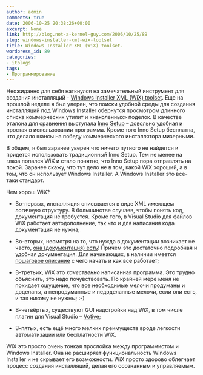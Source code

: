 ```yaml
---
author: admin
comments: true
date: 2006-10-25 20:38:26+00:00
excerpt: None
link: http://blog.not-a-kernel-guy.com/2006/10/25/89
slug: windows-installer-xml-wix-toolset
title: Windows Installer XML (WiX) toolset.
wordpress_id: 89
categories:
- itblogs
tags:
- Программирование
---
```


Неожиданно для себя наткнулся на замечательный инструмент для создания инсталляций - [Windows Installer XML (WiX) toolset](http://wix.sourceforge.net/index.html). Еще на прошлой неделе я был уверен, что поиски удобной среды для создания инсталляций под Windows Installer обернутся просмотром длинного списка коммерческих утилит и «наколенных» поделок. В качестве эталона для сравнения выступала [Inno Setup](http://www.jrsoftware.org/isinfo.php) – довольно удобная и простая в использовании программа. Кроме того Inno Setup бесплатна, что делало шансы на победу коммерческого инсталлятора мизерными. 

<!-- more -->В общем, я был заранее уверен что ничего путного не найдется и придется использовать традиционный Inno Setup. Тем не менее на глаза попался WiX и стало понятно, что Inno Setup пора отправлять на покой. Заранее скажу, что тут дело не в том, какой WiX хороший, а в том, что он использует Windows Installer. А Windows Installer это все-таки стандарт.

Чем хорош WiX? 



	
  * Во-первых, инсталляция описывается в виде XML имеющем логичную структуру. В большинстве случаев, чтобы понять код, документация не требуется. Кроме того, в Visual Studio для файлов WiX работает автодополнение, так что и для написания кода документация не нужна;


	
  * Вo-вторых, несмотря на то, что нужда в документации возникает не часто, [она (документация) есть](http://wix.sourceforge.net/manual-wix2/wix_index.htm)! Причем это достаточно подробная и удобная документация. Для начинающих, в наличии имеется [пошаговое описание](http://www.tramontana.co.hu/wix/) с чего начать и как все работает;


	
  * В-третьих, WiX это _качественно_ написанная программа. Это трудно объяснить, это надо почувствовать. По крайней мере меня не покидает ощущение, что все необходимые мелочи продуманы и доделаны, а непродуманные и недоделанные мелочи, если они есть, и так никому не нужны; :-)


	
  * В-четвёртых, существуют GUI надстройки над WiX, в том числе плагин для Visual Studio – [Votive](http://wix.sourceforge.net/votive.html);


	
  * В-пятых, есть ещё много мелких преимуществ вроде легкости автоматизации или бесплатности WiX.



WiX это просто очень тонкая прослойка между программистом и Windows Installer. Она не расширяет функциональность Windows Installer и не скрывает его возможности. WiX просто здорово облегчает процесс создания инсталляций, делая его осознанным и управляемым.

